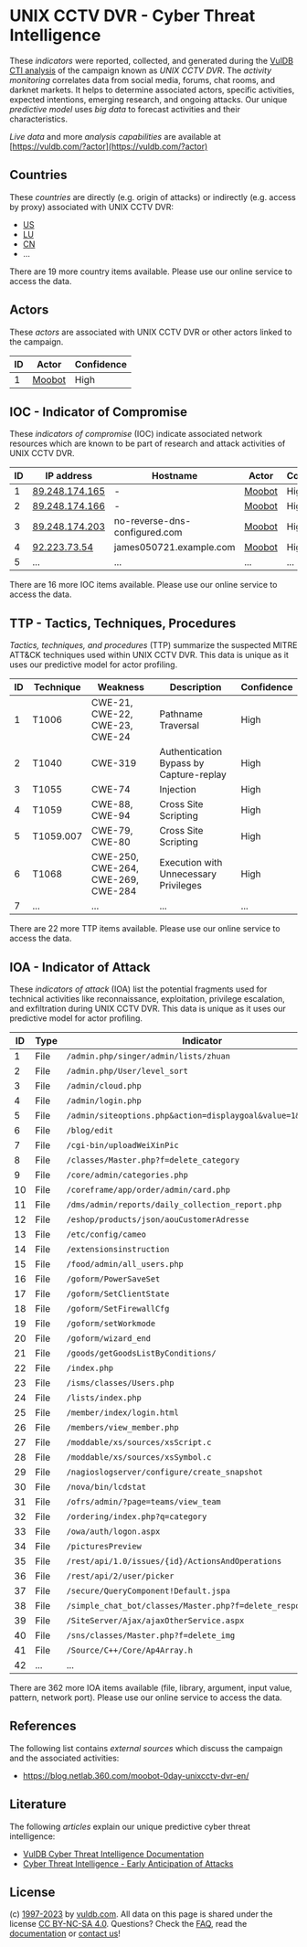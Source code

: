 # UNIX CCTV DVR - Cyber Threat Intelligence

These _indicators_ were reported, collected, and generated during the [VulDB CTI analysis](https://vuldb.com/?kb.cti) of the campaign known as _UNIX CCTV DVR_. The _activity monitoring_ correlates data from social media, forums, chat rooms, and darknet markets. It helps to determine associated actors, specific activities, expected intentions, emerging research, and ongoing attacks. Our unique _predictive model_ uses _big data_ to forecast activities and their characteristics.

_Live data_ and more _analysis capabilities_ are available at [https://vuldb.com/?actor](https://vuldb.com/?actor)

## Countries

These _countries_ are directly (e.g. origin of attacks) or indirectly (e.g. access by proxy) associated with UNIX CCTV DVR:

* [US](https://vuldb.com/?country.us)
* [LU](https://vuldb.com/?country.lu)
* [CN](https://vuldb.com/?country.cn)
* ...

There are 19 more country items available. Please use our online service to access the data.

## Actors

These _actors_ are associated with UNIX CCTV DVR or other actors linked to the campaign.

ID | Actor | Confidence
-- | ----- | ----------
1 | [Moobot](https://vuldb.com/?actor.moobot) | High

## IOC - Indicator of Compromise

These _indicators of compromise_ (IOC) indicate associated network resources which are known to be part of research and attack activities of UNIX CCTV DVR.

ID | IP address | Hostname | Actor | Confidence
-- | ---------- | -------- | ----- | ----------
1 | [89.248.174.165](https://vuldb.com/?ip.89.248.174.165) | - | [Moobot](https://vuldb.com/?actor.moobot) | High
2 | [89.248.174.166](https://vuldb.com/?ip.89.248.174.166) | - | [Moobot](https://vuldb.com/?actor.moobot) | High
3 | [89.248.174.203](https://vuldb.com/?ip.89.248.174.203) | no-reverse-dns-configured.com | [Moobot](https://vuldb.com/?actor.moobot) | High
4 | [92.223.73.54](https://vuldb.com/?ip.92.223.73.54) | james050721.example.com | [Moobot](https://vuldb.com/?actor.moobot) | High
5 | ... | ... | ... | ...

There are 16 more IOC items available. Please use our online service to access the data.

## TTP - Tactics, Techniques, Procedures

_Tactics, techniques, and procedures_ (TTP) summarize the suspected MITRE ATT&CK techniques used within UNIX CCTV DVR. This data is unique as it uses our predictive model for actor profiling.

ID | Technique | Weakness | Description | Confidence
-- | --------- | -------- | ----------- | ----------
1 | T1006 | CWE-21, CWE-22, CWE-23, CWE-24 | Pathname Traversal | High
2 | T1040 | CWE-319 | Authentication Bypass by Capture-replay | High
3 | T1055 | CWE-74 | Injection | High
4 | T1059 | CWE-88, CWE-94 | Cross Site Scripting | High
5 | T1059.007 | CWE-79, CWE-80 | Cross Site Scripting | High
6 | T1068 | CWE-250, CWE-264, CWE-269, CWE-284 | Execution with Unnecessary Privileges | High
7 | ... | ... | ... | ...

There are 22 more TTP items available. Please use our online service to access the data.

## IOA - Indicator of Attack

These _indicators of attack_ (IOA) list the potential fragments used for technical activities like reconnaissance, exploitation, privilege escalation, and exfiltration during UNIX CCTV DVR. This data is unique as it uses our predictive model for actor profiling.

ID | Type | Indicator | Confidence
-- | ---- | --------- | ----------
1 | File | `/admin.php/singer/admin/lists/zhuan` | High
2 | File | `/admin.php/User/level_sort` | High
3 | File | `/admin/cloud.php` | High
4 | File | `/admin/login.php` | High
5 | File | `/admin/siteoptions.php&action=displaygoal&value=1&roleid=1` | High
6 | File | `/blog/edit` | Medium
7 | File | `/cgi-bin/uploadWeiXinPic` | High
8 | File | `/classes/Master.php?f=delete_category` | High
9 | File | `/core/admin/categories.php` | High
10 | File | `/coreframe/app/order/admin/card.php` | High
11 | File | `/dms/admin/reports/daily_collection_report.php` | High
12 | File | `/eshop/products/json/aouCustomerAdresse` | High
13 | File | `/etc/config/cameo` | High
14 | File | `/extensionsinstruction` | High
15 | File | `/food/admin/all_users.php` | High
16 | File | `/goform/PowerSaveSet` | High
17 | File | `/goform/SetClientState` | High
18 | File | `/goform/SetFirewallCfg` | High
19 | File | `/goform/setWorkmode` | High
20 | File | `/goform/wizard_end` | High
21 | File | `/goods/getGoodsListByConditions/` | High
22 | File | `/index.php` | Medium
23 | File | `/isms/classes/Users.php` | High
24 | File | `/lists/index.php` | High
25 | File | `/member/index/login.html` | High
26 | File | `/members/view_member.php` | High
27 | File | `/moddable/xs/sources/xsScript.c` | High
28 | File | `/moddable/xs/sources/xsSymbol.c` | High
29 | File | `/nagioslogserver/configure/create_snapshot` | High
30 | File | `/nova/bin/lcdstat` | High
31 | File | `/ofrs/admin/?page=teams/view_team` | High
32 | File | `/ordering/index.php?q=category` | High
33 | File | `/owa/auth/logon.aspx` | High
34 | File | `/picturesPreview` | High
35 | File | `/rest/api/1.0/issues/{id}/ActionsAndOperations` | High
36 | File | `/rest/api/2/user/picker` | High
37 | File | `/secure/QueryComponent!Default.jspa` | High
38 | File | `/simple_chat_bot/classes/Master.php?f=delete_response` | High
39 | File | `/SiteServer/Ajax/ajaxOtherService.aspx` | High
40 | File | `/sns/classes/Master.php?f=delete_img` | High
41 | File | `/Source/C++/Core/Ap4Array.h` | High
42 | ... | ... | ...

There are 362 more IOA items available (file, library, argument, input value, pattern, network port). Please use our online service to access the data.

## References

The following list contains _external sources_ which discuss the campaign and the associated activities:

* https://blog.netlab.360.com/moobot-0day-unixcctv-dvr-en/

## Literature

The following _articles_ explain our unique predictive cyber threat intelligence:

* [VulDB Cyber Threat Intelligence Documentation](https://vuldb.com/?kb.cti)
* [Cyber Threat Intelligence - Early Anticipation of Attacks](https://www.scip.ch/en/?labs.20201022)

## License

(c) [1997-2023](https://vuldb.com/?kb.changelog) by [vuldb.com](https://vuldb.com/?kb.about). All data on this page is shared under the license [CC BY-NC-SA 4.0](https://creativecommons.org/licenses/by-nc-sa/4.0/). Questions? Check the [FAQ](https://vuldb.com/?kb.faq), read the [documentation](https://vuldb.com/?kb) or [contact us](https://vuldb.com/?contact)!
